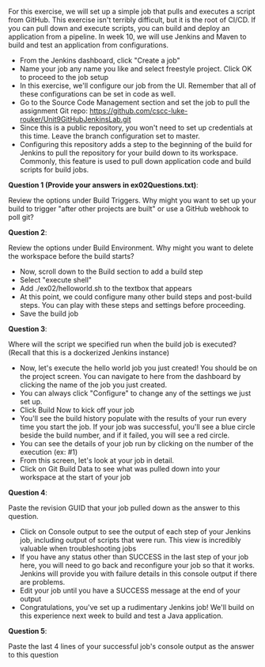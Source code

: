 For this exercise, we will set up a simple job that pulls and executes a script from GitHub.  This exercise isn't terribly difficult, but it is the root of CI/CD.  If you can pull down and execute scripts, you can build and deploy an application from a pipeline.  In week 10, we will use Jenkins and Maven to build and test an application from configurations.

* From the Jenkins dashboard, click "Create a job"
* Name your job any name you like and select freestyle project.  Click OK to proceed to the job setup
* In this exercise, we'll configure our job from the UI.  Remember that all of these configurations can be set in code as well.
* Go to the Source Code Management section and set the job to pull the assignment Git repo:  https://github.com/cscc-luke-rouker/Unit9GitHubJenkinsLab.git
* Since this is a public repository, you won't need to set up credentials at this time.  Leave the branch configuration set to master.
* Configuring this repository adds a step to the beginning of the build for Jenkins to pull the repository for your build down to its workspace.  Commonly, this feature is used to pull down application code and build scripts for build jobs.

**Question 1 (Provide your answers in ex02Questions.txt)**:

Review the options under Build Triggers.  Why might you want to set up your build to trigger "after other projects are built" or use a GitHub webhook to poll git?

**Question 2**:

Review the options under Build Environment.  Why might you want to delete the workspace before the build starts?  

* Now, scroll down to the Build section to add a build step
* Select "execute shell" 
* Add ./ex02/helloworld.sh to the textbox that appears
* At this point, we could configure many other build steps and post-build steps.  You can play with these steps and settings before proceeding.
* Save the build job

**Question 3**:

Where will the script we specified run when the build job is executed?  (Recall that this is a dockerized Jenkins instance)

* Now, let's execute the hello world job you just created!  You should be on the project screen.  You can navigate to here from the dashboard by clicking the name of the job you just created.
* You can always click "Configure" to change any of the settings we just set up.
* Click Build Now to kick off your job
* You'll see the build history populate with the results of your run every time you start the job.  If your job was successful, you'll see a blue circle beside the build number, and if it failed, you will see a red circle. 
* You can see the details of your job run by clicking on the number of the execution (ex: #1)
* From this screen, let's look at your job in detail.
* Click on Git Build Data to see what was pulled down into your workspace at the start of your job

**Question 4**:

Paste the revision GUID that your job pulled down as the answer to this question.

* Click on Console output to see the output of each step of your Jenkins job, including output of scripts that were run.  This view is incredibly valuable when troubleshooting jobs
* If you have any status other than SUCCESS in the last step of your job here, you will need to go back and reconfigure your job so that it works.  Jenkins will provide you with failure details in this console output if there are problems.
* Edit your job until you have a SUCCESS message at the end of your output
* Congratulations, you've set up a rudimentary Jenkins job!  We'll build on this experience next week to build and test a Java application.

**Question 5**:

Paste the last 4 lines of your successful job's console output as the answer to this question


